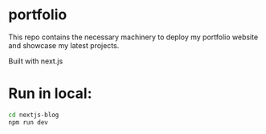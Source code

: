 # portfolio

This repo contains the necessary machinery to deploy my portfolio website and showcase my latest projects.

Built with next.js


# Run in local:
~~~bash
cd nextjs-blog 
npm run dev
~~~
